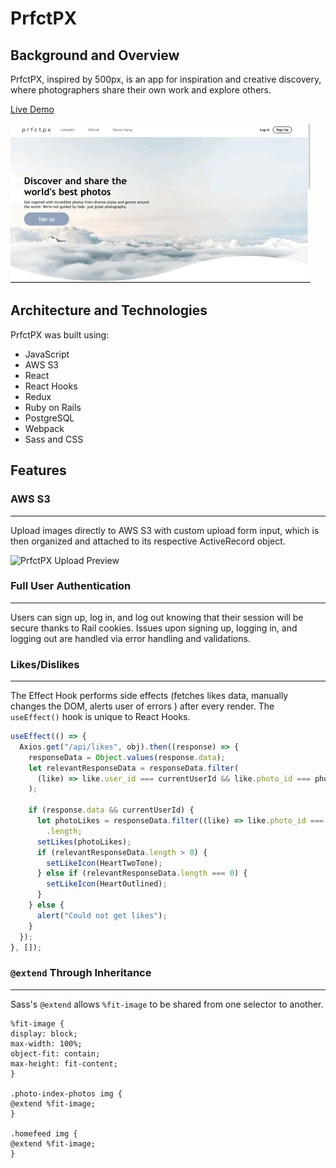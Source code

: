 # PrfctPX

## **Background and Overview**

PrfctPX, inspired by 500px, is an app for inspiration and creative discovery, where photographers share their own work and explore others. &nbsp;&nbsp;&nbsp;&nbsp;

[Live Demo](https://bit.ly/prfctpx) &nbsp;&nbsp;&nbsp;&nbsp;

![PrfctPX Preview](/app/assets/images/prfctpx.gif "PrfctPX Preview")

## **Architecture and Technologies**

PrfctPX was built using:

- JavaScript
- AWS S3
- React
- React Hooks
- Redux
- Ruby on Rails
- PostgreSQL
- Webpack
- Sass and CSS

## **Features**

### AWS S3

---

Upload images directly to AWS S3 with custom upload form input, which is then organized and attached to its respective ActiveRecord object.
&nbsp;&nbsp;&nbsp;&nbsp;

![PrfctPX Upload Preview](/app/assets/images/prfctpx-upload.gif "PrfctPX Upload Preview")

### Full User Authentication

---

Users can sign up, log in, and log out knowing that their session will be secure thanks to Rail cookies. Issues upon signing up, logging in, and logging out are handled via error handling and validations.

### Likes/Dislikes

---

The Effect Hook performs side effects (fetches likes data, manually changes the DOM, alerts user of errors ) after every render. The `useEffect()` hook is unique to React Hooks.

```javascript
useEffect(() => {
  Axios.get("/api/likes", obj).then((response) => {
    responseData = Object.values(response.data);
    let relevantResponseData = responseData.filter(
      (like) => like.user_id === currentUserId && like.photo_id === photoId
    );

    if (response.data && currentUserId) {
      let photoLikes = responseData.filter((like) => like.photo_id === photoId)
        .length;
      setLikes(photoLikes);
      if (relevantResponseData.length > 0) {
        setLikeIcon(HeartTwoTone);
      } else if (relevantResponseData.length === 0) {
        setLikeIcon(HeartOutlined);
      }
    } else {
      alert("Could not get likes");
    }
  });
}, []);
```

### `@extend` Through Inheritance

---

Sass's `@extend` allows `%fit-image` to be shared from one selector to another.

```
%fit-image {
display: block;
max-width: 100%;
object-fit: contain;
max-height: fit-content;
}

.photo-index-photos img {
@extend %fit-image;
}

.homefeed img {
@extend %fit-image;
}
```
